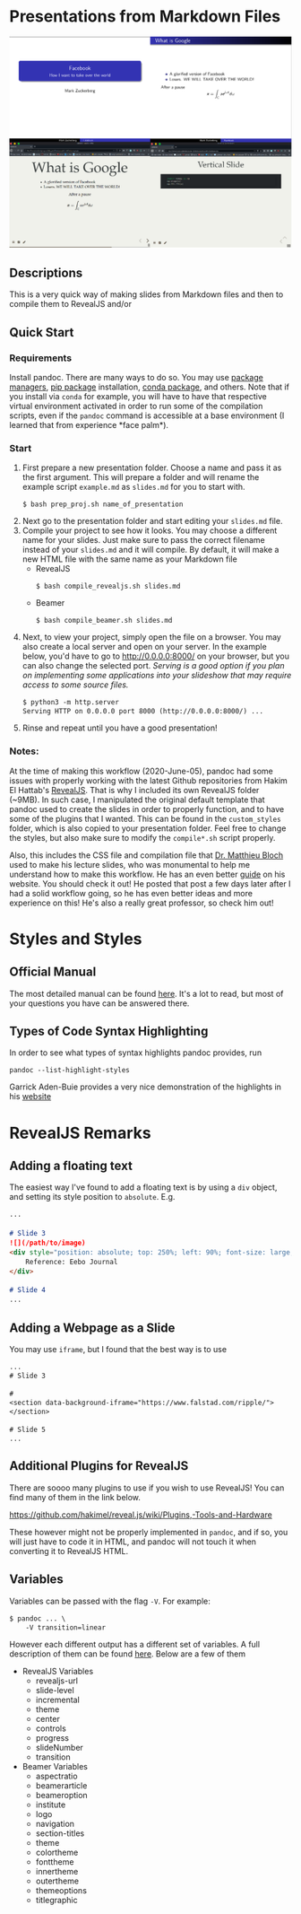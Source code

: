 # Presentations from Markdown Files

![](imgs/examples.png)

## Descriptions 
This is a very quick way of making slides from Markdown files and then to compile them to RevealJS and/or 


## Quick Start 
### Requirements
Install pandoc. There are many ways to do so. You may use [package managers](https://pandoc.org/installing.html), [pip package](https://pypi.org/project/pypandoc/) installation, [conda package](https://anaconda.org/conda-forge/pandoc), and others. Note that if you install via `conda` for example, you will have to have that respective virtual environment activated in order to run some of the compilation scripts, even if the `pandoc` command is accessible at a base environment (I learned that from experience \*face palm\*). 


### Start
1. First prepare a new presentation folder. Choose a name and pass it as the first argument. This will prepare a folder and will rename the example script `example.md` as `slides.md` for you to start with. 
    ```
    $ bash prep_proj.sh name_of_presentation
    ```
1. Next go to the presentation folder and start editing your `slides.md` file.
1. Compile your project to see how it looks. You may choose a different name for your slides. Just make sure to pass the correct filename instead of your `slides.md` and it will compile. By default, it will make a new HTML file with the same name as your Markdown file
    - RevealJS
        ```
        $ bash compile_revealjs.sh slides.md
        ```
    - Beamer
        ```
        $ bash compile_beamer.sh slides.md
        ```
1. Next, to view your project, simply open the file on a browser. You may also create a local server and open on your server. In the example below, you'd have to go to http://0.0.0.0:8000/ on your browser, but you can also change the selected port. _Serving is a good option if you plan on implementing some applications into your slideshow that may require access to some source files._
    ```
    $ python3 -m http.server
    Serving HTTP on 0.0.0.0 port 8000 (http://0.0.0.0:8000/) ...
    ```
1. Rinse and repeat until you have a good presentation! 

### Notes:  
At the time of making this workflow (2020-June-05), pandoc had some issues with properly working with the latest Github repositories from Hakim El Hattab's [RevealJS](https://github.com/hakimel/reveal.js/). That is why I included its own RevealJS folder (~9MB). In such case, I manipulated the original default template that pandoc used to create the slides in order to properly function, and to have some of the plugins that I wanted. This can be found in the `custom_styles` folder, which is also copied to your presentation folder. Feel free to change the styles, but also make sure to modify the `compile*.sh` script properly. 

Also, this includes the CSS file and compilation file that [Dr. Matthieu Bloch](https://bloch.ece.gatech.edu/about.html) used to make his lecture slides, who was monumental to help me understand how to make this workflow. He has an even better [guide](https://bloch.ece.gatech.edu/2020/02/15/workflow.html) on his website. You should check it out! He posted that post a few days later after I had a solid workflow going, so he has even better ideas and more experience on this! He's also a really great professor, so check him out! 

# Styles and Styles
## Official Manual 
The most detailed manual can be found [here](https://pandoc.org/MANUAL.html). It's a lot to read, but most of your questions you have can be answered there. 

## Types of Code Syntax Highlighting

In order to see what types of syntax highlights pandoc provides, run 

```
pandoc --list-highlight-styles
```

Garrick Aden-Buie provides a very nice demonstration of the highlights in his [website](https://www.garrickadenbuie.com/blog/pandoc-syntax-highlighting-examples/)

# RevealJS Remarks

## Adding a floating text 

The easiest way I've found to add a floating text is by using a `div` object, and setting its style position to `absolute`. E.g. 

```markdown
...

# Slide 3
![](/path/to/image)
<div style="position: absolute; top: 250%; left: 90%; font-size: large;">
    Reference: Eebo Journal
</div>

# Slide 4
...
```
## Adding a Webpage as a Slide

You may use `iframe`, but I found that the best way is to use 

```
...
# Slide 3
 
# 
<section data-background-iframe="https://www.falstad.com/ripple/"></section>

# Slide 5
...

```



## Additional Plugins for RevealJS

There are soooo many plugins to use if you wish to use RevealJS! You can find many of them in the link below. 

https://github.com/hakimel/reveal.js/wiki/Plugins,-Tools-and-Hardware

These however might not be properly implemented in `pandoc`, and if so, you will just have to code it in HTML, and pandoc will not touch it when converting it to RevealJS HTML. 

## Variables

Variables can be passed with the flag `-V`. For example:
```
$ pandoc ... \
    -V transition=linear
```

However each different output has a different set of variables. A full description of them can be found [here](https://pandoc.org/MANUAL.html#variables). Below are a few of them

- RevealJS Variables
    - revealjs-url
    - slide-level
    - incremental
    - theme
    - center
    - controls
    - progress
    - slideNumber
    - transition
- Beamer Variables
    - aspectratio
    - beamerarticle
    - beameroption
    - institute
    - logo
    - navigation
    - section-titles
    - theme
    - colortheme
    - fonttheme
    - innertheme
    - outertheme
    - themeoptions
    - titlegraphic
